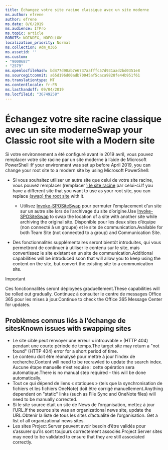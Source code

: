 ```yaml
---
title: Échangez votre site racine classique avec un site moderne
ms.author: efrene
author: efrene
ms.date: 8/6/2019
ms.audience: ITPro
ms.topic: article
ROBOTS: NOINDEX, NOFOLLOW
localization_priority: Normal
ms.collection: Adm_O365
ms.assetid: ''
ms.custom:
- "9000687"
- "2579"
ms.openlocfilehash: bd477d90ab7e6737aafffc57d931aad2bd0351e8
ms.sourcegitcommit: a65d196d00adb70045af5caca9828fe44b951f61
ms.translationtype: MT
ms.contentlocale: fr-FR
ms.lasthandoff: 09/04/2019
ms.locfileid: "36749258"
---
```

# <a name="swap-your-classic-root-site-with-a-modern-site"></a><span data-ttu-id="2dbe2-102">Échangez votre site racine classique avec un site moderne</span><span class="sxs-lookup"><span data-stu-id="2dbe2-102">Swap your Classic root site with a Modern site</span></span>

<span data-ttu-id="2dbe2-103">Si votre environnement a été configuré avant le 2019 avril, vous pouvez remplacer votre site racine par un site moderne à l’aide de Microsoft PowerShell :</span><span class="sxs-lookup"><span data-stu-id="2dbe2-103">If your environment was set up before April 2019, you can change your root site to a modern site by using Microsoft PowerShell:</span></span>

- <span data-ttu-id="2dbe2-104">Si vous souhaitez utiliser un autre site que celui de votre site racine, vous pouvez remplacer (remplacer [) le site racine](https://docs.microsoft.com/sharepoint/modern-root-site) par celui-ci.</span><span class="sxs-lookup"><span data-stu-id="2dbe2-104">If you have a different site that you want to use as your root site, you can replace [(swap) the root site](https://docs.microsoft.com/sharepoint/modern-root-site) with it.</span></span> 
    - <span data-ttu-id="2dbe2-105">Utilisez [Invoke-SPOSiteSwap](https://docs.microsoft.com/powershell/module/sharepoint-online/invoke-spositeswap?view=sharepoint-ps) pour permuter l’emplacement d’un site sur un autre site lors de l’archivage du site d’origine.</span><span class="sxs-lookup"><span data-stu-id="2dbe2-105">Use [Invoke-SPOSiteSwap](https://docs.microsoft.com/powershell/module/sharepoint-online/invoke-spositeswap?view=sharepoint-ps) to swap the location of a site with another site while archiving the original site.</span></span> <span data-ttu-id="2dbe2-106">Disponible pour les deux sites d’équipe (non connecté à un groupe) et le site de communication.</span><span class="sxs-lookup"><span data-stu-id="2dbe2-106">Available for both Team Site (not connected to a group) and Communication Site.</span></span> 

- <span data-ttu-id="2dbe2-107">Des fonctionnalités supplémentaires seront bientôt introduites, qui vous permettront de continuer à utiliser le contenu sur le site, mais convertissez le site existant en un site de communication.</span><span class="sxs-lookup"><span data-stu-id="2dbe2-107">Additional capabilities will be introduced soon that will allow you to keep using the content on the site, but convert the existing site to a communication site.</span></span> 
>[!Important]
><span data-ttu-id="2dbe2-108">Ces fonctionnalités seront déployées graduellement.</span><span class="sxs-lookup"><span data-stu-id="2dbe2-108">These capabilities will be rolled out gradually.</span></span> <span data-ttu-id="2dbe2-109">Continuez à consulter le centre de messages Office 365 pour les mises à jour.</span><span class="sxs-lookup"><span data-stu-id="2dbe2-109">Continue to check the Office 365 Message Center for updates.</span></span> 

## <a name="known-issues-with-swapping-sites"></a><span data-ttu-id="2dbe2-110">Problèmes connus liés à l’échange de sites</span><span class="sxs-lookup"><span data-stu-id="2dbe2-110">Known issues with swapping sites</span></span>

- <span data-ttu-id="2dbe2-111">Le site cible peut renvoyer une erreur « introuvable » (HTTP 404) pendant une courte période de temps.</span><span class="sxs-lookup"><span data-stu-id="2dbe2-111">The target site may return a "not found" (HTTP 404) error for a short period of time.</span></span>
- <span data-ttu-id="2dbe2-112">Le contenu doit être réanalysé pour mettre à jour l’index de recherche.</span><span class="sxs-lookup"><span data-stu-id="2dbe2-112">Content will need to be recrawled to update the search index.</span></span> <span data-ttu-id="2dbe2-113">Aucune étape manuelle n’est requise : cette opération sera automatique.</span><span class="sxs-lookup"><span data-stu-id="2dbe2-113">There is no manual step required - this will be done automatically.</span></span>
- <span data-ttu-id="2dbe2-114">Tout ce qui dépend de liens « statiques » (tels que la synchronisation de fichiers et les fichiers OneNote) doit être corrigé manuellement.</span><span class="sxs-lookup"><span data-stu-id="2dbe2-114">Anything dependent on "static" links (such as File Sync and OneNote files) will need to be manually corrected.</span></span>
- <span data-ttu-id="2dbe2-115">Si le site source était un site de News de l’organisation, mettez à jour l’URL.</span><span class="sxs-lookup"><span data-stu-id="2dbe2-115">If the source site was an organizational news site, update the URL.</span></span><span data-ttu-id="2dbe2-116">Obtenir la liste de tous les sites d’actualité de l’organisation.</span><span class="sxs-lookup"><span data-stu-id="2dbe2-116"> Get a list of all organizational news sites.</span></span>
- <span data-ttu-id="2dbe2-117">Les sites Project Server peuvent avoir besoin d’être validés pour s’assurer qu’ils sont toujours correctement associés.</span><span class="sxs-lookup"><span data-stu-id="2dbe2-117">Project Server sites may need to be validated to ensure that they are still associated correctly.</span></span>





